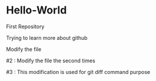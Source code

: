 # Hello-World
First Repository

Trying to learn more about github

Modify the file

#2 : Modify the file the second times

#3 : This modification is used for git diff command purpose
